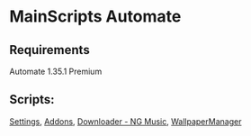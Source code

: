 # MainScripts Automate
## Requirements
Automate 1.35.1 Premium
## Scripts:
[Settings](https://github.com/MainPlay-YT/MainScripts-Automate/blob/main/Settings/Readme/EN.md), [Addons](https://github.com/MainPlay-YT/MainScripts-Automate/blob/main/Addons/Readme/EN.md), [Downloader - NG Music](https://github.com/MainPlay-YT/MainScripts-Automate/blob/main/DownloaderNGMusic/Readme/EN.md), [WallpaperManager](https://github.com/MainPlay-YT/MainScripts-Automate/blob/main/WallpaperManager/Readme/EN.md)
